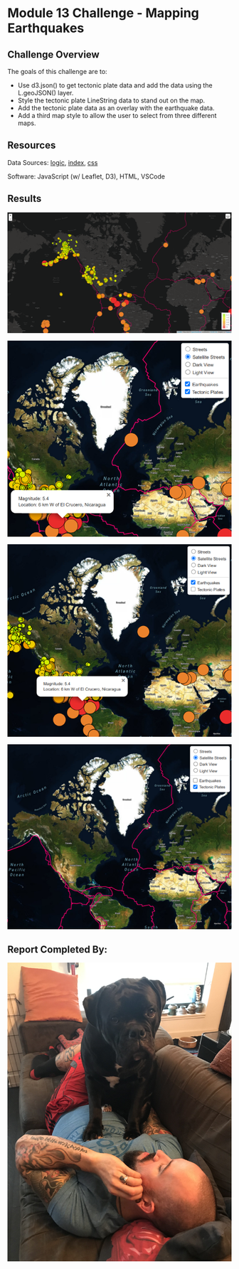 # Module 13 Challenge - Mapping Earthquakes

## Challenge Overview

The goals of this challenge are to:

- Use d3.json() to get tectonic plate data and add the data using the L.geoJSON() layer.
- Style the tectonic plate LineString data to stand out on the map.
- Add the tectonic plate data as an overlay with the earthquake data.
- Add a third map style to allow the user to select from three different maps.

## Resources
Data Sources: [logic](Earthquake_Challenge/static/js/logic.js), [index](Earthquake_Challenge/index.html), [css](Earthquake_Challenge/static/css/style.css)

Software: JavaScript (w/ Leaflet, D3), HTML, VSCode

## Results

![](Earthquake_Challenge/static/images/final_map.PNG)

![](Earthquake_Challenge/static/images/detail.PNG)

![](Earthquake_Challenge/static/images/detail1.PNG)

![](Earthquake_Challenge/static/images/detail2.PNG)

## Report Completed By:
![](Earthquake_Challenge/static/images/sal.jpg)
